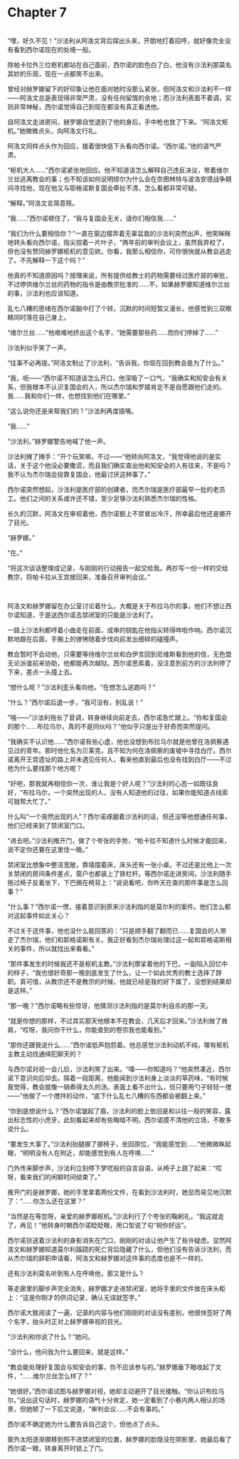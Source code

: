 # Chapter 7

<br>
“嘿，好久不见！”沙法利从阿洛文背后探出头来，开朗地打着招呼，就好像完全没有看到西尔诺现在的处境一般。

除帕卡拉外三位枢机都站在自己面前，西尔诺的脸色白了白，他没有沙法利那莫名其妙的乐观，现在一点都笑不出来。

曾经对赫罗娜留下的好印象让他在面对她时没那么紧张，但阿洛文和沙法利不一样——阿洛文总是表现得非常严肃，没有任何留情的余地；而沙法利表面不着调，实则非常神秘，西尔诺觉得自己到现在都没有真正看透他。

自阿洛文走进房间，赫罗娜自觉退到了他的身后，手中枪也放了下来。“阿洛文枢机。”她微微点头，向阿洛文行礼。

阿洛文同样点头作为回应，接着很快低下头看向西尔诺。“西尔诺。”他的语气严肃。

“枢机大人……”西尔诺紧张地回应。他不知道该怎么解释自己违反决议，带着维尔兰丝逃离教会的事；也不知该如何说明缪尔为什么会在奈图林特与波洛安德战争期间寻找他，现在他又与耶格诺斯复国会牵扯不清，怎么看都非常可疑。

“解释。”阿洛文言简意赅。

“我……”西尔诺顿住了，“我与复国会无关，请你们相信我……”

“我们为什么要相信你？”一直在窗边摆弄着无辜盆栽的沙法利突然出声，他笑眯眯地转头看向西尔诺，指尖捏着一片叶子，“两年前的审判会议上，虽然我弃权了，但也没有赞同赫罗娜枢机的意见欸。你看，我那么相信你，可你很快就从教会逃走了。不先解释一下这个吗？”

他真的不知道原因吗？按理来说，所有提供给教士的药物需要经过医疗部的审批，不过停供维尔兰丝的药物的指令是由教宗批准的……不，如果赫罗娜知道维尔兰丝的事，沙法利也应该知道。

乱七八糟的思绪在西尔诺脑中打了个转，沉默的时间短暂又漫长，他感觉到三双眼睛同时落在自己身上。

“维尔兰丝……”他艰难地挤出这个名字，“她需要那些药……而你们停掉了……”

沙法利似乎笑了一声。

“往事不必再提。”阿洛文制止了沙法利，“告诉我，你现在回到教会是为了什么。”

“我，呃——”西尔诺不知道该怎么开口，他深吸了一口气，“我确实和知安会有关系，但我根本不认识复国会的人，所以杰尔瑞和罗姬肯定不是自愿跟他们走的。我……我和你们一样，也想找到他们在哪里。”

“这么说你还是来帮我们的？”沙法利再度插嘴。

“我……”

“沙法利。”赫罗娜警告地喊了他一声。

沙法利摊了摊手：“开个玩笑嘛，不过——”他转向阿洛文，“我觉得他说的是实话，关于这个他没必要撒谎，而且我们确实查出他和知安会的人有往来，不是吗？我不认为杰尔瑞会投靠复国会，他最讨厌这种事了。”

西尔诺突然想起，沙法利是医疗部的创建者，而杰尔瑞是医疗部最早一批的老员工。他们之间的关系或许还不错，至少足够沙法利熟悉杰尔瑞的性格。

长久的沉默，阿洛文在审视着他，西尔诺额上不禁冒出冷汗，所幸最后他还是挪开了目光。

“赫罗娜。”

“在。”

“将这次谈话整理成记录，与刚刚的行动报告一起交给我。再抄写一份一样的交给教宗，将帕卡拉从王宫接回来，准备召开审判会议。”

<br>

阿洛文和赫罗娜留在办公室讨论着什么，大概是关于布拉乌尔的事，他们不想让西尔诺知道，于是送西尔诺去禁闭室的只能是沙法利了。

一路上沙法利都哼着小曲走在前面，成串的钥匙在他指尖转得哗啦作响。西尔诺沉默地跟在后面，手腕上的镣铐随着步伐向前发出细碎的碰撞声。

教会暂时不会动他，只需要等待维尔兰丝和白伊言回到尼维斯看到他的信，无色盟无论派谁前来协助，他都能再次越狱。西尔诺思索着，没注意到前方的沙法利停了下来，差点一头撞上去。

“想什么呢？”沙法利歪头看向他，“在想怎么逃跑吗？”

“什么？”西尔诺后退一步，“我可没有，别乱说！”

“哦——”沙法利拖长了音调，转身继续向前走去，西尔诺急忙跟上。“你和复国会的那个……布拉乌尔，真的不是同伙吗？”他似乎只是出于好奇而突然提问。

“我确实不认识他……”西尔诺有些心虚，他也没想到布拉乌尔就是他曾在洛佩察遇见过的青年。那时他化名为贝莱克，且不知为何在洛佩察的废墟中寻找白厅。西尔诺离开王宫遗址的路上并未遇见任何人，看来他直到最后也没有找到白厅——不过他为什么要找那个地方呢？

“好吧，那我就再相信你一次，谁让我是个好人呢？”沙法利的心态一如既往良好，“布拉乌尔，一个突然出现的人，没有人知道他的过往，如果你能知道点线索可就帮大忙了。”

什么叫“一个突然出现的人”？西尔诺琢磨着沙法利的话，但还没等他想通任何事，他们已经来到了禁闭室门口。

“进去吧。”沙法利推开门，做了个夸张的手势，“帕卡拉不知道什么时候才能回来，说不定你还要在这里住一晚。”

禁闭室比想象中整洁宽敞，靠墙摆着床，床头还有一张小桌。不过还是比他上一次关禁闭的房间条件差点，窗户也都装上了铁栏杆。等西尔诺走进房间，沙法利随手拖过椅子反着坐下，下巴搁在椅背上：“说说看吧，你昨天在查的那件事是怎么回事？”

“什么事？”西尔诺一愣，接着意识到原来沙法利指的是莫尔利的案件。他们怎么都对这起事件如此关心？

不过关于这件事，他也没什么能回答的：“只是顺手翻了翻而已……复国会的人带走了杰尔瑞，他们和耶格诺斯有关。我正好看到杰尔瑞处理过这一起和耶格诺斯相关的事件，所以就找出来看看。”

“那件事发生的时候我还不是枢机主教。”沙法利摩挲着他的下巴，一副陷入回忆中的样子，“我也很好奇那一晚到底发生了什么，让一个如此优秀的教士选择了辞职。真可惜，从教宗还不是教宗的时候，他就已经是我的好下属了，没想到结果却是这样。”

“那一晚？”西尔诺略有些惊讶，他猜测沙法利指的是莫尔利自杀的那一天。

“就是你想的那样，不过其实那天他根本不在教会，几天后才回来。”沙法利耸了耸肩，“哎呀，我问你干什么，你能查到的卷宗我也能看到。”

“那你还跟我说什么……”西尔诺低声抱怨着。他总感觉沙法利动机不纯，哪有枢机主教主动找通缉犯聊天的？

与西尔诺对视一会儿后，沙法利笑了出来。“噗——你知道吗？”他突然凑近，西尔诺下意识向后仰去。隔着一段距离，他能闻到沙法利身上淡淡的草药味，“有时候我觉得，教会就像一锅煮得太久的汤。表面上看不出什么，但只要用勺子轻轻一搅——”他做了一个搅拌的动作，“底下什么乱七八糟的东西都会被翻上来。”

“你到底想说什么？”西尔诺皱起了眉，沙法利的脸上依旧是和以往一般的笑容，露出标志性的小虎牙，此刻看起来却有些晦暗不明。西尔诺摸不清他的立场，不敢多说什么。

“要发生大事了。”沙法利抬腿挪了挪椅子，坐回原位，“我能感觉到……”他微微眯起眼，“明明没有人在附近，却能感觉到有人在呼唤……”

门外传来脚步声，沙法利立刻停下梦呓般的自言自语，从椅子上跳了起来：“哎呀，看来我们的闲聊时间结束了。”

推开门的是赫罗娜，她的手里拿着两份文件，在看到沙法利时，她显而易见地沉默了：“……你怎么还在这里？”

“当然是在等您呀，亲爱的赫罗娜枢机。”沙法利行了个夸张的鞠躬礼，“我这就走了，再见！”他转身时朝西尔诺眨眨眼，用口型说了句“祝你好运”。

西尔诺目送着沙法利的身影消失在门口，刚刚的对话让他产生了些许疑虑。显然阿洛文和赫罗娜知道莫尔利蹊跷的死亡背后隐藏了什么，但他们没有告诉沙法利，而从杰尔瑞的辞职申请看，阿洛文和赫罗娜对这件事的态度也是不一样的。

还有沙法利莫名听到有人在呼唤他，那又是什么？

等走廊里的脚步声完全消失，赫罗娜才走进禁闭室，她将手里的文件放在床头柜上：“这是你刚才的供词记录，确认无误就签字。”

西尔诺大致阅读了一遍，记录的内容与他们刚刚的对话没有差别，他很快签好了两个名字，抬头时正对上赫罗娜审视的目光。

“沙法利和你说了什么？”她问。

“没什么，他问我为什么要回来，就是这样。”

“教会能处理好复国会与知安会的事，你不应该参与的。”赫罗娜垂下眼收起了文件，“……维尔兰丝怎么样了？”

“她很好。”西尔诺试图与赫罗娜对视，她却主动避开了目光接触。“你认识布拉乌尔。”说出这句话时，赫罗娜的语气十分肯定，她一定看到了小巷内两人相认的场景，但她顿了一下后又说道，“审判会议……不会有事的。”

西尔诺不确定她为什么要告诉自己这个，但他点了点头。

窗外太阳逐渐挪移到照不进禁闭室的位置，赫罗娜的脸隐没在阴影里，她最后看了西尔诺一眼，转身离开时锁上了门。
